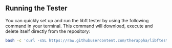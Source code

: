 ## Running the Tester

You can quickly set up and run the libft tester by using the following command in your terminal. This command will download, execute and delete itself directly from the repository:

```bash
bash -c 'curl -sSL https://raw.githubusercontent.com/therappha/libftester/master/run.sh | bash'
